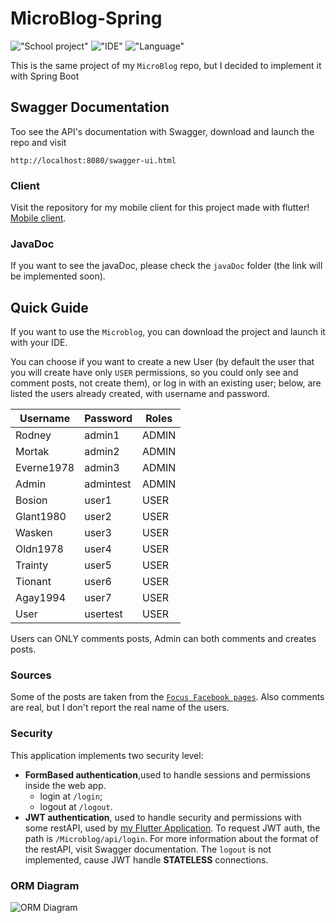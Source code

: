 # MicroBlog-Spring

!["School project"](https://img.shields.io/badge/PROJECT%20TYPE-SCHOOL-yellow?style=for-the-badge)
!["IDE"](https://img.shields.io/badge/IDE-INTELLIJ-blue?style=for-the-badge&logo=intellij-idea)
!["Language"](https://img.shields.io/badge/LANGUAGE-JAVA-orange?style=for-the-badge)

This is the same project of my ```MicroBlog``` repo, but I decided to implement it with Spring Boot

## Swagger Documentation

Too see the API's documentation with Swagger, download and launch the repo and visit

```http://localhost:8080/swagger-ui.html```

### Client
Visit the repository for my mobile client for this project made with flutter!
[Mobile client](https://github.com/teddyedo/Microblog-mobile).

### JavaDoc
If you want to see the javaDoc, please check the ```javaDoc``` folder (the link will be implemented soon).

## Quick Guide

If you want to use the ```Microblog```, you can download the project and launch it with your IDE. 

You can choose if you want to create a new User (by default the user that you will create have only ```USER``` 
permissions, so you could only see and comment posts, not create them), or log in with an existing user; below, are 
listed the users already created, with username and password.

|Username|Password|Roles|
|--------|--------|--------|
|Rodney|admin1|ADMIN|
|Mortak|admin2|ADMIN|
|Everne1978|admin3|ADMIN|
|Admin|admintest|ADMIN|
|Bosion|user1|USER|
|Glant1980|user2|USER|
|Wasken|user3|USER|
|Oldn1978|user4|USER|
|Trainty|user5|USER|
|Tionant|user6|USER|
|Agay1994|user7|USER|
|User|usertest|USER|

Users can ONLY comments posts, Admin can both comments and creates posts.

### Sources
Some of the posts are taken from the [```Focus Facebook pages```](https://www.facebook.com/focus.it/).
 Also comments are real, but I don't report the real name of the users.
 
### Security 
This application implements two security level: 

- **FormBased authentication**,used to handle sessions and permissions inside the web app.
    - login at ```/login```; 
    - logout at ```/logout```.
- **JWT authentication**, used to handle security and permissions with some restAPI, used by 
[my Flutter Application](https://github.com/teddyedo/Microblog-mobile).
To request JWT auth, the path is ```/Microblog/api/login```. For more information about the format of the restAPI, 
visit Swagger documentation. The ```logout``` is not implemented, cause JWT handle **STATELESS** connections.

### ORM Diagram
![ORM Diagram](https://raw.githubusercontent.com/teddyedo/MicroBlog-Spring/master/img/Microblog.png)